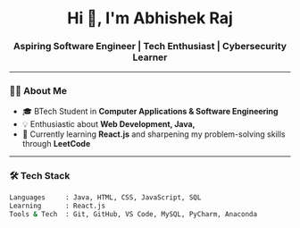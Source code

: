 <h1 align="center">Hi 👋, I'm Abhishek Raj</h1>
<h3 align="center">Aspiring Software Engineer | Tech Enthusiast | Cybersecurity Learner</h3>

---

### 👨‍💻 About Me

- 🎓 BTech Student in **Computer Applications & Software Engineering**
- 💡 Enthusiastic about **Web Development, Java,**
- 🧠 Currently learning **React.js** and sharpening my problem-solving skills through **LeetCode**


---

### 🛠️ Tech Stack

```bash
Languages     : Java, HTML, CSS, JavaScript, SQL
Learning      : React.js
Tools & Tech  : Git, GitHub, VS Code, MySQL, PyCharm, Anaconda
